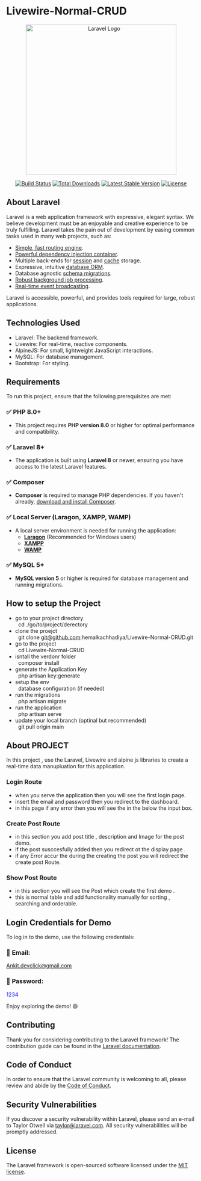 # Livewire-Normal-CRUD
<p align="center"><a href="https://laravel.com" target="_blank"><img src="https://raw.githubusercontent.com/laravel/art/master/logo-lockup/5%20SVG/2%20CMYK/1%20Full%20Color/laravel-logolockup-cmyk-red.svg" width="400" alt="Laravel Logo"></a></p>

<p align="center">
<a href="https://github.com/laravel/framework/actions"><img src="https://github.com/laravel/framework/workflows/tests/badge.svg" alt="Build Status"></a>
<a href="https://packagist.org/packages/laravel/framework"><img src="https://img.shields.io/packagist/dt/laravel/framework" alt="Total Downloads"></a>
<a href="https://packagist.org/packages/laravel/framework"><img src="https://img.shields.io/packagist/v/laravel/framework" alt="Latest Stable Version"></a>
<a href="https://packagist.org/packages/laravel/framework"><img src="https://img.shields.io/packagist/l/laravel/framework" alt="License"></a>
</p>

## About Laravel

Laravel is a web application framework with expressive, elegant syntax. We believe development must be an enjoyable and creative experience to be truly fulfilling. Laravel takes the pain out of development by easing common tasks used in many web projects, such as:

- [Simple, fast routing engine](https://laravel.com/docs/routing).
- [Powerful dependency injection container](https://laravel.com/docs/container).
- Multiple back-ends for [session](https://laravel.com/docs/session) and [cache](https://laravel.com/docs/cache) storage.
- Expressive, intuitive [database ORM](https://laravel.com/docs/eloquent).
- Database agnostic [schema migrations](https://laravel.com/docs/migrations).
- [Robust background job processing](https://laravel.com/docs/queues).
- [Real-time event broadcasting](https://laravel.com/docs/broadcasting).

Laravel is accessible, powerful, and provides tools required for large, robust applications.

## Technologies Used
- Laravel: The backend framework.
- Livewire: For real-time, reactive components.
- AlpineJS: For small, lightweight JavaScript interactions.
- MySQL: For database management.
- Bootstrap: For styling.


## **Requirements**

To run this project, ensure that the following prerequisites are met:

### ✅ **PHP 8.0+**
- This project requires **PHP version 8.0** or higher for optimal performance and compatibility.

### ✅ **Laravel 8+**
- The application is built using **Laravel 8** or newer, ensuring you have access to the latest Laravel features.

### ✅ **Composer**
- **Composer** is required to manage PHP dependencies. If you haven't already, [download and install Composer](https://getcomposer.org/).

### ✅ **Local Server (Laragon, XAMPP, WAMP)**
- A local server environment is needed for running the application:
  - **[Laragon](https://laragon.org/)** (Recommended for Windows users)
  - **[XAMPP](https://www.apachefriends.org/index.html)**
  - **[WAMP](http://www.wampserver.com/en/)**

### ✅ **MySQL 5+**
- **MySQL version 5** or higher is required for database management and running migrations.


## How to setup the Project

- go to your project directory <br>
    &nbsp;  cd ./go/to/project/derectory
- clone the proejct <br>
    &nbsp;  git clone git@github.com:hemalkachhadiya/Livewire-Normal-CRUD.git
- go to the project <br>
    &nbsp;  cd Livewire-Normal-CRUD
- isntall the verdonr folder <br>
    &nbsp;  composer install
- generate the Application Key <br>
    &nbsp;     php artisan key:generate
- setup the env <br>
    &nbsp;  database configuration (if needed)
- run the migrations <br>
    &nbsp;  php artisan migrate
- run the application <br>
    &nbsp; php artisan serve
- update your local branch (optinal but recommended) <br>
    &nbsp;  git pull origin main 

## About PROJECT

In this project , use the Laravel, Livewire and alpine js libraries to create a real-time data manupluation for this application.

### Login Route 
- when you serve the application then you will see the first login page. 
- insert the email and password then you redirect to the dashboard.
- in this page if any error then you will see the in the below the input box. 


### Create Post Route 
- in this section you  add post title , description and Image for the post demo. 
- if the post susccesfully added then you redirect ot the display page .
- if any Error accur the during the creating the post you will redirect the create post Route. 

### Show Post Route 
- in this section you  will see the Post which create the first demo . 
- this is normal table and add functionality manually for sorting , searching and orderable.


## **Login Credentials for Demo**

To log in to the demo, use the following credentials:

### 🔑 **Email**: 
<span style="color:blue">Ankit.devclick@gmail.com</span>

### 🔑 **Password**: 
<span style="color:blue">1234</span>


Enjoy exploring the demo! 😄

## Contributing

Thank you for considering contributing to the Laravel framework! The contribution guide can be found in the [Laravel documentation](https://laravel.com/docs/contributions).

## Code of Conduct

In order to ensure that the Laravel community is welcoming to all, please review and abide by the [Code of Conduct](https://laravel.com/docs/contributions#code-of-conduct).

## Security Vulnerabilities

If you discover a security vulnerability within Laravel, please send an e-mail to Taylor Otwell via [taylor@laravel.com](mailto:taylor@laravel.com). All security vulnerabilities will be promptly addressed.

## License

The Laravel framework is open-sourced software licensed under the [MIT license](https://opensource.org/licenses/MIT).
